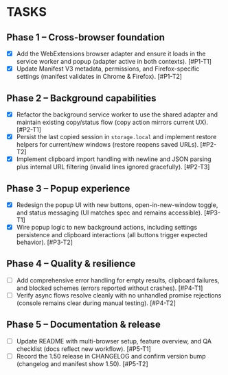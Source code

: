 # TASKS

## Phase 1 – Cross-browser foundation
- [x] Add the WebExtensions browser adapter and ensure it loads in the service worker and popup (adapter active in both contexts). [#P1-T1]
- [x] Update Manifest V3 metadata, permissions, and Firefox-specific settings (manifest validates in Chrome & Firefox). [#P1-T2]

## Phase 2 – Background capabilities
- [x] Refactor the background service worker to use the shared adapter and maintain existing copy/status flow (copy action mirrors current UX). [#P2-T1]
- [x] Persist the last copied session in `storage.local` and implement restore helpers for current/new windows (restore reopens saved URLs). [#P2-T2]
- [x] Implement clipboard import handling with newline and JSON parsing plus internal URL filtering (invalid lines ignored gracefully). [#P2-T3]

## Phase 3 – Popup experience
- [x] Redesign the popup UI with new buttons, open-in-new-window toggle, and status messaging (UI matches spec and remains accessible). [#P3-T1]
- [x] Wire popup logic to new background actions, including settings persistence and clipboard interactions (all buttons trigger expected behavior). [#P3-T2]

## Phase 4 – Quality & resilience
- [ ] Add comprehensive error handling for empty results, clipboard failures, and blocked schemes (errors reported without crashes). [#P4-T1]
- [ ] Verify async flows resolve cleanly with no unhandled promise rejections (console remains clear during manual testing). [#P4-T2]

## Phase 5 – Documentation & release
- [ ] Update README with multi-browser setup, feature overview, and QA checklist (docs reflect new workflow). [#P5-T1]
- [ ] Record the 1.50 release in CHANGELOG and confirm version bump (changelog and manifest show 1.50). [#P5-T2]
